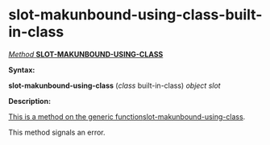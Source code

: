slot-makunbound-using-class-built-in-class
==========================================

[*Method* **SLOT-MAKUNBOUND-USING-CLASS**]()

**Syntax:**

**slot-makunbound-using-class** (*class* built-in-class) *object* *slot*

**Description:**

[This is a method on the generic function]()[slot-makunbound-using-class](slot-makunbound-using-class.md).

This method signals an error.
